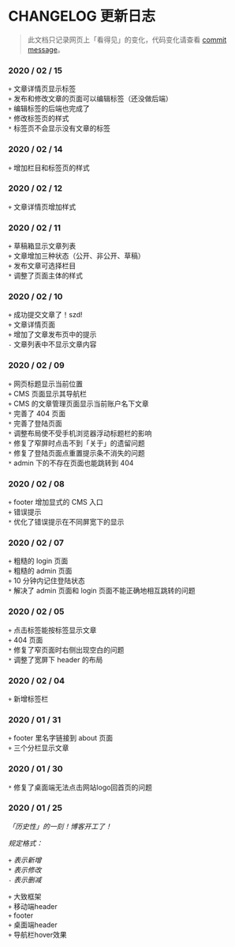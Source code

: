 # CHANGELOG 更新日志

> 此文档只记录网页上「看得见」的变化，代码变化请查看 [commit message](https://github.com/purple4pur/blog-with-cms/commits/master)。

### 2020 / 02 / 15

`+` 文章详情页显示标签<br />
`+` 发布和修改文章的页面可以编辑标签（还没做后端）<br />
`+` 编辑标签的后端也完成了<br />
`*` 修改标签页的样式<br />
`*` 标签页不会显示没有文章的标签

### 2020 / 02 / 14

`+` 增加栏目和标签页的样式

### 2020 / 02 / 12

`+` 文章详情页增加样式

### 2020 / 02 / 11

`+` 草稿箱显示文章列表<br />
`+` 文章增加三种状态（公开、非公开、草稿）<br />
`+` 发布文章可选择栏目<br />
`*` 调整了页面主体的样式

### 2020 / 02 / 10

`+` 成功提交文章了！szd!<br />
`+` 文章详情页面<br />
`+` 增加了文章发布页中的提示<br />
`-` 文章列表中不显示文章内容

### 2020 / 02 / 09

`+` 网页标题显示当前位置<br />
`+` CMS 页面显示其导航栏<br />
`+` CMS 的文章管理页面显示当前账户名下文章<br />
`*` 完善了 404 页面<br />
`*` 完善了登陆页面<br />
`*` 调整布局使不受手机浏览器浮动标题栏的影响<br />
`*` 修复了窄屏时点击不到「关于」的遗留问题<br />
`*` 修复了登陆页面点重置提示条不消失的问题<br />
`*` admin 下的不存在页面也能跳转到 404

### 2020 / 02 / 08

`+` footer 增加显式的 CMS 入口<br />
`+` 错误提示<br />
`*` 优化了错误提示在不同屏宽下的显示

### 2020 / 02 / 07

`+` 粗糙的 login 页面<br />
`+` 粗糙的 admin 页面<br />
`+` 10 分钟内记住登陆状态<br />
`*` 解决了 admin 页面和 login 页面不能正确地相互跳转的问题

### 2020 / 02 / 05

`+` 点击标签能按标签显示文章<br />
`+` 404 页面<br />
`*` 修复了窄页面时右侧出现空白的问题<br />
`*` 调整了宽屏下 header 的布局

### 2020 / 02 / 04

`+` 新增标签栏

### 2020 / 01 / 31

`+` footer 里名字链接到 about 页面<br />
`+` 三个分栏显示文章

### 2020 / 01 / 30

`*` 修复了桌面端无法点击网站logo回首页的问题

### 2020 / 01 / 25

*「历史性」的一刻！博客开工了！*

*规定格式：*

`+` *表示新增*<br />
`*` *表示修改*<br />
`-` *表示删减*

`+` 大致框架<br />
`+` 移动端header<br />
`+` footer<br />
`+` 桌面端header<br />
`+` 导航栏hover效果
